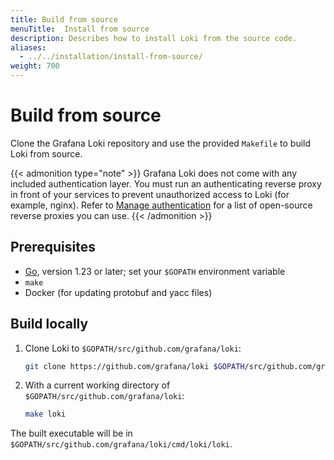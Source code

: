 ```yaml
---
title: Build from source
menuTitle:  Install from source
description: Describes how to install Loki from the source code.
aliases: 
  - ../../installation/install-from-source/
weight: 700
---
```

# Build from source

Clone the Grafana Loki repository and use the provided `Makefile`
to build Loki from source.

{{< admonition type="note" >}}
Grafana Loki does not come with any included authentication layer. You must run an authenticating reverse proxy in front of your services to prevent unauthorized access to Loki (for example, nginx). Refer to [Manage authentication](https://grafana.com/docs/loki/<LOKI_VERSION>/operations/authentication/) for a list of open-source reverse proxies you can use.
{{< /admonition >}}

## Prerequisites

- [Go](https://golang.org/), version 1.23 or later;
set your `$GOPATH` environment variable
- `make`
- Docker (for updating protobuf and yacc files)

## Build locally

1. Clone Loki to `$GOPATH/src/github.com/grafana/loki`:

    ```bash
    git clone https://github.com/grafana/loki $GOPATH/src/github.com/grafana/loki
    ```

2. With a current working directory of `$GOPATH/src/github.com/grafana/loki`:

    ```bash
    make loki
    ```

The built executable will be in `$GOPATH/src/github.com/grafana/loki/cmd/loki/loki`.
